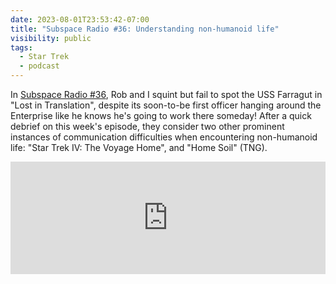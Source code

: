 ```yaml
---
date: 2023-08-01T23:53:42-07:00
title: "Subspace Radio #36: Understanding non-humanoid life"
visibility: public
tags:
  - Star Trek
  - podcast
---
```

In [Subspace Radio #36](https://www.subspace.fm/episodes/episode-36-understanding-non-humanoid-life-snw-2x06-lost-in-translation), Rob and I squint but fail to spot the USS Farragut in "Lost in Translation", despite its soon-to-be first officer hanging around the Enterprise like he knows he's going to work there someday! After a quick debrief on this week's episode, they consider two other prominent instances of communication difficulties when encountering non-humanoid life: "Star Trek IV: The Voyage Home", and "Home Soil" (TNG).

<iframe width="100%" height="180" frameborder="no" scrolling="no" seamless src="https://share.transistor.fm/e/e81a800f"></iframe>
